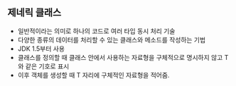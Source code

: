 ## 제네릭 클래스
- 일반적이라는 의미로 하나의 코드로 여러 타입 동시 처리 기술
- 다양한 종류의 데이터를 처리할 수 있는 클래스와 메소드를 작성하는 기법
- JDK 1.5부터 사용
- 클래스를 정의할 때 클래스 안에서 사용하는 자료형을 구체적으로 명시하지 않고 T와 같은 기호로 표시
- 이후 객체를 생성할 때 T 자리에 구체적인 자료형을 적어줌.